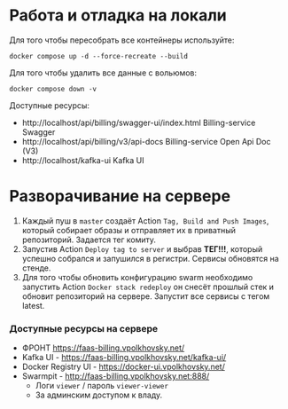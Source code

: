 # Работа и отладка на локали

Для того чтобы пересобрать все контейнеры используйте:

`docker compose up -d --force-recreate --build`

Для того чтобы удалить все данные с вольюмов:

`docker compose down -v`

Доступные ресурсы:
- http://localhost/api/billing/swagger-ui/index.html Billing-service Swagger
- http://localhost/api/billing/v3/api-docs Billing-service Open Api Doc (V3)
- http://localhost/kafka-ui Kafka UI

# Разворачивание на сервере

1. Каждый пуш в `master` создаёт Action `Tag, Build and Push Images`, который собирает образы и отправляет их в приватный репозиторий. Задается тег комиту.
2. Запустив Action `Deploy tag to server` и выбрав **ТЕГ!!!**, который успешно собрался и запушился в регистри. Сервисы обновятся на стенде.
3. Для того чтобы обновить конфигурацию swarm необходимо запустить Action `Docker stack redeploy` он снесёт прошлый стек и обновит репозиторий на сервере. Запустит все сервисы с тегом latest.


### Доступные ресурсы на сервере

* ФРОНТ https://faas-billing.vpolkhovsky.net/
* Kafka UI - https://faas-billing.vpolkhovsky.net/kafka-ui/
* Docker Registry UI - https://docker-ui.vpolkhovsky.net/
* Swarmpit - http://faas-billing.vpolkhovsky.net:888/ 
  * Логи `viewer` / пароль `viewer-viewer`
  * За админским доступом к владу.